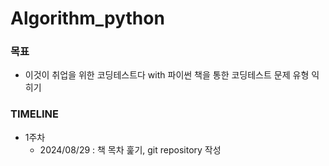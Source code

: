 # Algorithm_python

### 목표
- 이것이 취업을 위한 코딩테스트다 with 파이썬 책을 통한 코딩테스트 문제 유형 익히기

### TIMELINE

- 1주차
  - 2024/08/29 : 책 목차 훑기, git repository 작성